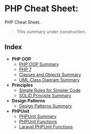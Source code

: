 # PHP Cheat Sheet:
PHP Cheat Sheet.

> This summary under construction.

## Index
* **PHP OOP**
    * [PHP OOP Summary](./docs/php/oop.md)
    * [PHP 7](./docs/php-7/)
    * [Classes and Objects Summary](./docs/php/classes.md)
    * [UML Class Diagram Summary](./docs/php/uml.md)
* **Principles**
    * [Simple Rules for Simpler Code](./docs/simple-rules-for-simpler-code/)
    * [SOLID Principle Summary](./docs/solid/summary.md)
* **Design Patterns**
    * [Design Patterns Summary](https://designpatternsphp.readthedocs.io/)
* **PHPUnit**
    * [PHPUnit Summary](./docs/phpunit/summary.md)
    * [PHPUnit Functions](./docs/phpunit/functions.md)
    * [Laravel PHPUnit Functions](./docs/phpunit/laravel.md)

